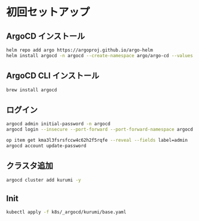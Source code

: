 # 初回セットアップ

## ArgoCD インストール

```bash
helm repo add argo https://argoproj.github.io/argo-helm
helm install argocd -n argocd --create-namespace argo/argo-cd --values ./values.yaml
```

## ArgoCD CLI インストール

```bash
brew install argocd
```

## ログイン

```bash
argocd admin initial-password -n argocd
argocd login --insecure --port-forward --port-forward-namespace argocd --plaintext --username admin localhost:8080
```

```bash
op item get kma3l3fsrsfccw4c62h2f5rqfe --reveal --fields label=admin
argocd account update-password
```

## クラスタ追加

```bash
argocd cluster add kurumi -y
```

## Init

```bash
kubectl apply -f k8s/_argocd/kurumi/base.yaml
```
